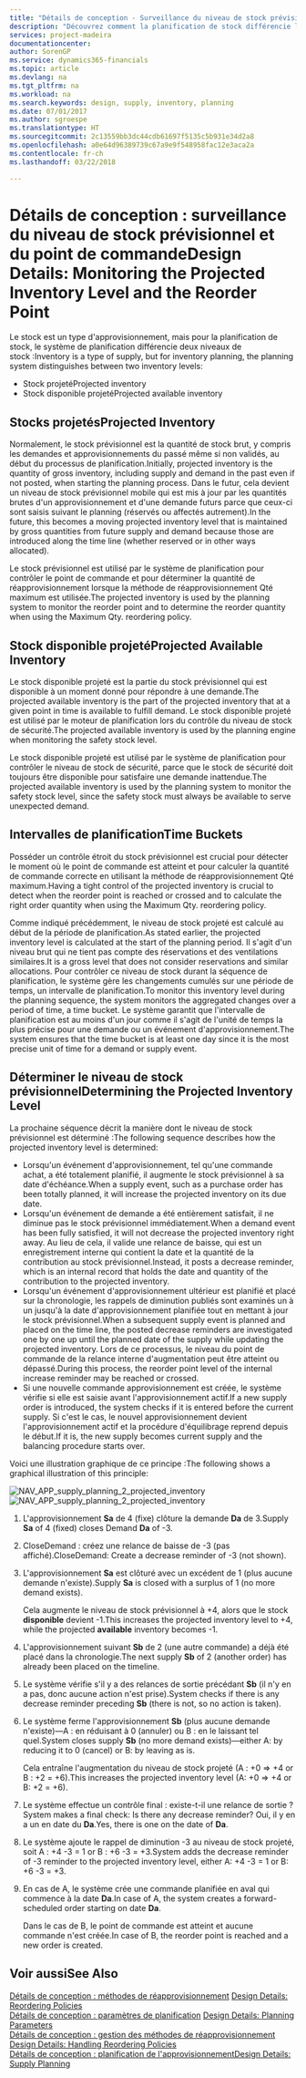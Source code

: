 ```yaml
---
title: "Détails de conception - Surveillance du niveau de stock prévisionnel et du point de commande | Microsoft Docs"
description: "Découvrez comment la planification de stock différencie les niveaux de stock prévisionnel des niveaux de stock disponible projeté."
services: project-madeira
documentationcenter: 
author: SorenGP
ms.service: dynamics365-financials
ms.topic: article
ms.devlang: na
ms.tgt_pltfrm: na
ms.workload: na
ms.search.keywords: design, supply, inventory, planning
ms.date: 07/01/2017
ms.author: sgroespe
ms.translationtype: HT
ms.sourcegitcommit: 2c13559bb3dc44cdb61697f5135c5b931e34d2a8
ms.openlocfilehash: a0e64d96389739c67a9e9f548958fac12e3aca2a
ms.contentlocale: fr-ch
ms.lasthandoff: 03/22/2018

---
```

# <a name="design-details-monitoring-the-projected-inventory-level-and-the-reorder-point"></a><span data-ttu-id="7f9e9-103">Détails de conception : surveillance du niveau de stock prévisionnel et du point de commande</span><span class="sxs-lookup"><span data-stu-id="7f9e9-103">Design Details: Monitoring the Projected Inventory Level and the Reorder Point</span></span>
<span data-ttu-id="7f9e9-104">Le stock est un type d'approvisionnement, mais pour la planification de stock, le système de planification différencie deux niveaux de stock :</span><span class="sxs-lookup"><span data-stu-id="7f9e9-104">Inventory is a type of supply, but for inventory planning, the planning system distinguishes between two inventory levels:</span></span>  

* <span data-ttu-id="7f9e9-105">Stock projeté</span><span class="sxs-lookup"><span data-stu-id="7f9e9-105">Projected inventory</span></span>  
* <span data-ttu-id="7f9e9-106">Stock disponible projeté</span><span class="sxs-lookup"><span data-stu-id="7f9e9-106">Projected available inventory</span></span>  

## <a name="projected-inventory"></a><span data-ttu-id="7f9e9-107">Stocks projetés</span><span class="sxs-lookup"><span data-stu-id="7f9e9-107">Projected Inventory</span></span>  
<span data-ttu-id="7f9e9-108">Normalement, le stock prévisionnel est la quantité de stock brut, y compris les demandes et approvisionnements du passé même si non validés, au début du processus de planification.</span><span class="sxs-lookup"><span data-stu-id="7f9e9-108">Initially, projected inventory is the quantity of gross inventory, including supply and demand in the past even if not posted, when starting the planning process.</span></span> <span data-ttu-id="7f9e9-109">Dans le futur, cela devient un niveau de stock prévisionnel mobile qui est mis à jour par les quantités brutes d'un approvisionnement et d'une demande futurs parce que ceux-ci sont saisis suivant le planning (réservés ou affectés autrement).</span><span class="sxs-lookup"><span data-stu-id="7f9e9-109">In the future, this becomes a moving projected inventory level that is maintained by gross quantities from future supply and demand because those are introduced along the time line (whether reserved or in other ways allocated).</span></span>  

<span data-ttu-id="7f9e9-110">Le stock prévisionnel est utilisé par le système de planification pour contrôler le point de commande et pour déterminer la quantité de réapprovisionnement lorsque la méthode de réapprovisionnement Qté maximum est utilisée.</span><span class="sxs-lookup"><span data-stu-id="7f9e9-110">The projected inventory is used by the planning system to monitor the reorder point and to determine the reorder quantity when using the Maximum Qty. reordering policy.</span></span>  

## <a name="projected-available-inventory"></a><span data-ttu-id="7f9e9-111">Stock disponible projeté</span><span class="sxs-lookup"><span data-stu-id="7f9e9-111">Projected Available Inventory</span></span>  
<span data-ttu-id="7f9e9-112">Le stock disponible projeté est la partie du stock prévisionnel qui est disponible à un moment donné pour répondre à une demande.</span><span class="sxs-lookup"><span data-stu-id="7f9e9-112">The projected available inventory is the part of the projected inventory that at a given point in time is available to fulfill demand.</span></span> <span data-ttu-id="7f9e9-113">Le stock disponible projeté est utilisé par le moteur de planification lors du contrôle du niveau de stock de sécurité.</span><span class="sxs-lookup"><span data-stu-id="7f9e9-113">The projected available inventory is used by the planning engine when monitoring the safety stock level.</span></span>  

<span data-ttu-id="7f9e9-114">Le stock disponible projeté est utilisé par le système de planification pour contrôler le niveau de stock de sécurité, parce que le stock de sécurité doit toujours être disponible pour satisfaire une demande inattendue.</span><span class="sxs-lookup"><span data-stu-id="7f9e9-114">The projected available inventory is used by the planning system to monitor the safety stock level, since the safety stock must always be available to serve unexpected demand.</span></span>  

## <a name="time-buckets"></a><span data-ttu-id="7f9e9-115">Intervalles de planification</span><span class="sxs-lookup"><span data-stu-id="7f9e9-115">Time Buckets</span></span>  
<span data-ttu-id="7f9e9-116">Posséder un contrôle étroit du stock prévisionnel est crucial pour détecter le moment où le point de commande est atteint et pour calculer la quantité de commande correcte en utilisant la méthode de réapprovisionnement Qté maximum.</span><span class="sxs-lookup"><span data-stu-id="7f9e9-116">Having a tight control of the projected inventory is crucial to detect when the reorder point is reached or crossed and to calculate the right order quantity when using the Maximum Qty. reordering policy.</span></span>  

<span data-ttu-id="7f9e9-117">Comme indiqué précédemment, le niveau de stock projeté est calculé au début de la période de planification.</span><span class="sxs-lookup"><span data-stu-id="7f9e9-117">As stated earlier, the projected inventory level is calculated at the start of the planning period.</span></span> <span data-ttu-id="7f9e9-118">Il s'agit d'un niveau brut qui ne tient pas compte des réservations et des ventilations similaires.</span><span class="sxs-lookup"><span data-stu-id="7f9e9-118">It is a gross level that does not consider reservations and similar allocations.</span></span> <span data-ttu-id="7f9e9-119">Pour contrôler ce niveau de stock durant la séquence de planification, le système gère les changements cumulés sur une période de temps, un intervalle de planification.</span><span class="sxs-lookup"><span data-stu-id="7f9e9-119">To monitor this inventory level during the planning sequence, the system monitors the aggregated changes over a period of time, a time bucket.</span></span> <span data-ttu-id="7f9e9-120">Le système garantit que l'intervalle de planification est au moins d'un jour comme il s'agit de l'unité de temps la plus précise pour une demande ou un événement d'approvisionnement.</span><span class="sxs-lookup"><span data-stu-id="7f9e9-120">The system ensures that the time bucket is at least one day since it is the most precise unit of time for a demand or supply event.</span></span>  

## <a name="determining-the-projected-inventory-level"></a><span data-ttu-id="7f9e9-121">Déterminer le niveau de stock prévisionnel</span><span class="sxs-lookup"><span data-stu-id="7f9e9-121">Determining the Projected Inventory Level</span></span>  
<span data-ttu-id="7f9e9-122">La prochaine séquence décrit la manière dont le niveau de stock prévisionnel est déterminé :</span><span class="sxs-lookup"><span data-stu-id="7f9e9-122">The following sequence describes how the projected inventory level is determined:</span></span>  

* <span data-ttu-id="7f9e9-123">Lorsqu'un événement d'approvisionnement, tel qu'une commande achat, a été totalement planifié, il augmente le stock prévisionnel à sa date d'échéance.</span><span class="sxs-lookup"><span data-stu-id="7f9e9-123">When a supply event, such as a purchase order has been totally planned, it will increase the projected inventory on its due date.</span></span>  
* <span data-ttu-id="7f9e9-124">Lorsqu'un événement de demande a été entièrement satisfait, il ne diminue pas le stock prévisionnel immédiatement.</span><span class="sxs-lookup"><span data-stu-id="7f9e9-124">When a demand event has been fully satisfied, it will not decrease the projected inventory right away.</span></span> <span data-ttu-id="7f9e9-125">Au lieu de cela, il valide une relance de baisse, qui est un enregistrement interne qui contient la date et la quantité de la contribution au stock prévisionnel.</span><span class="sxs-lookup"><span data-stu-id="7f9e9-125">Instead, it posts a decrease reminder, which is an internal record that holds the date and quantity of the contribution to the projected inventory.</span></span>  
* <span data-ttu-id="7f9e9-126">Lorsqu'un événement d'approvisionnement ultérieur est planifié et placé sur la chronologie, les rappels de diminution publiés sont examinés un à un jusqu'à la date d'approvisionnement planifiée tout en mettant à jour le stock prévisionnel.</span><span class="sxs-lookup"><span data-stu-id="7f9e9-126">When a subsequent supply event is planned and placed on the time line, the posted decrease reminders are investigated one by one up until the planned date of the supply while updating the projected inventory.</span></span> <span data-ttu-id="7f9e9-127">Lors de ce processus, le niveau du point de commande de la relance interne d'augmentation peut être atteint ou dépassé.</span><span class="sxs-lookup"><span data-stu-id="7f9e9-127">During this process, the reorder point level of the internal increase reminder may be reached or crossed.</span></span>  
* <span data-ttu-id="7f9e9-128">Si une nouvelle commande approvisionnement est créée, le système vérifie si elle est saisie avant l'approvisionnement actif.</span><span class="sxs-lookup"><span data-stu-id="7f9e9-128">If a new supply order is introduced, the system checks if it is entered before the current supply.</span></span> <span data-ttu-id="7f9e9-129">Si c'est le cas, le nouvel approvisionnement devient l'approvisionnement actif et la procédure d'équilibrage reprend depuis le début.</span><span class="sxs-lookup"><span data-stu-id="7f9e9-129">If it is, the new supply becomes current supply and the balancing procedure starts over.</span></span>  

<span data-ttu-id="7f9e9-130">Voici une illustration graphique de ce principe :</span><span class="sxs-lookup"><span data-stu-id="7f9e9-130">The following shows a graphical illustration of this principle:</span></span>  

<span data-ttu-id="7f9e9-131">![](media/nav_app_supply_planning_2_projected_inventory.png "NAV_APP_supply_planning_2_projected_inventory")</span><span class="sxs-lookup"><span data-stu-id="7f9e9-131">![](media/nav_app_supply_planning_2_projected_inventory.png "NAV_APP_supply_planning_2_projected_inventory")</span></span>  

1. <span data-ttu-id="7f9e9-132">L'approvisionnement **Sa** de 4 (fixe) clôture la demande **Da** de 3.</span><span class="sxs-lookup"><span data-stu-id="7f9e9-132">Supply **Sa** of 4 (fixed) closes Demand **Da** of -3.</span></span>  
2. <span data-ttu-id="7f9e9-133">CloseDemand : créez une relance de baisse de -3 (pas affiché).</span><span class="sxs-lookup"><span data-stu-id="7f9e9-133">CloseDemand: Create a decrease reminder of -3 (not shown).</span></span>  
3. <span data-ttu-id="7f9e9-134">L'approvisionnement **Sa** est clôturé avec un excédent de 1 (plus aucune demande n'existe).</span><span class="sxs-lookup"><span data-stu-id="7f9e9-134">Supply **Sa** is closed with a surplus of 1 (no more demand exists).</span></span>  

     <span data-ttu-id="7f9e9-135">Cela augmente le niveau de stock prévisionnel à +4, alors que le stock **disponible** devient -1.</span><span class="sxs-lookup"><span data-stu-id="7f9e9-135">This increases the projected inventory level to +4, while the projected **available** inventory becomes -1.</span></span>  

4. <span data-ttu-id="7f9e9-136">L'approvisionnement suivant **Sb** de 2 (une autre commande) a déjà été placé dans la chronologie.</span><span class="sxs-lookup"><span data-stu-id="7f9e9-136">The next supply **Sb** of 2 (another order) has already been placed on the timeline.</span></span>  
5. <span data-ttu-id="7f9e9-137">Le système vérifie s'il y a des relances de sortie précédant **Sb** (il n'y en a pas, donc aucune action n'est prise).</span><span class="sxs-lookup"><span data-stu-id="7f9e9-137">System checks if there is any decrease reminder preceding **Sb** (there is not, so no action is taken).</span></span>  
6. <span data-ttu-id="7f9e9-138">Le système ferme l'approvisionnement **Sb** (plus aucune demande n'existe)—A : en réduisant à 0 (annuler) ou B : en le laissant tel quel.</span><span class="sxs-lookup"><span data-stu-id="7f9e9-138">System closes supply **Sb** (no more demand exists)—either A: by reducing it to 0 (cancel) or B: by leaving as is.</span></span>  

     <span data-ttu-id="7f9e9-139">Cela entraîne l'augmentation du niveau de stock projeté (A : +0 => +4 or B : +2 = +6).</span><span class="sxs-lookup"><span data-stu-id="7f9e9-139">This increases the projected inventory level (A: +0 => +4 or B: +2 = +6).</span></span>  

7. <span data-ttu-id="7f9e9-140">Le système effectue un contrôle final : existe-t-il une relance de sortie ?</span><span class="sxs-lookup"><span data-stu-id="7f9e9-140">System makes a final check: Is there any decrease reminder?</span></span> <span data-ttu-id="7f9e9-141">Oui, il y en a un en date du **Da**.</span><span class="sxs-lookup"><span data-stu-id="7f9e9-141">Yes, there is one on the date of **Da**.</span></span>  
8. <span data-ttu-id="7f9e9-142">Le système ajoute le rappel de diminution -3 au niveau de stock projeté, soit A : +4 -3 = 1 or B : +6 -3 = +3.</span><span class="sxs-lookup"><span data-stu-id="7f9e9-142">System adds the decrease reminder of -3 reminder to the projected inventory level, either A: +4 -3 = 1 or B: +6 -3 = +3.</span></span>  
9. <span data-ttu-id="7f9e9-143">En cas de A, le système crée une commande planifiée en aval qui commence à la date **Da**.</span><span class="sxs-lookup"><span data-stu-id="7f9e9-143">In case of A, the system creates a forward-scheduled order starting on date **Da**.</span></span>  

     <span data-ttu-id="7f9e9-144">Dans le cas de B, le point de commande est atteint et aucune commande n'est créée.</span><span class="sxs-lookup"><span data-stu-id="7f9e9-144">In case of B, the reorder point is reached and a new order is created.</span></span>  

## <a name="see-also"></a><span data-ttu-id="7f9e9-145">Voir aussi</span><span class="sxs-lookup"><span data-stu-id="7f9e9-145">See Also</span></span>  
<span data-ttu-id="7f9e9-146">[Détails de conception : méthodes de réapprovisionnement](design-details-reordering-policies.md) </span><span class="sxs-lookup"><span data-stu-id="7f9e9-146">[Design Details: Reordering Policies](design-details-reordering-policies.md) </span></span>  
<span data-ttu-id="7f9e9-147">[Détails de conception : paramètres de planification](design-details-planning-parameters.md) </span><span class="sxs-lookup"><span data-stu-id="7f9e9-147">[Design Details: Planning Parameters](design-details-planning-parameters.md) </span></span>  
<span data-ttu-id="7f9e9-148">[Détails de conception : gestion des méthodes de réapprovisionnement](design-details-handling-reordering-policies.md) </span><span class="sxs-lookup"><span data-stu-id="7f9e9-148">[Design Details: Handling Reordering Policies](design-details-handling-reordering-policies.md) </span></span>  
[<span data-ttu-id="7f9e9-149">Détails de conception : planification de l'approvisionnement</span><span class="sxs-lookup"><span data-stu-id="7f9e9-149">Design Details: Supply Planning</span></span>](design-details-supply-planning.md)

